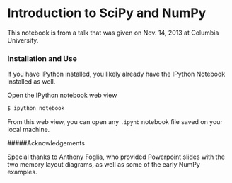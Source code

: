 Introduction to SciPy and NumPy
===================================


This notebook is from a talk that was given on Nov. 14, 2013 at Columbia University.

### Installation and Use

If you have IPython installed, you likely already have the IPython Notebook installed as well.

Open the IPython notebook web view

````sh
$ ipython notebook
````

From this web view, you can open any `.ipynb` notebook file saved on your local machine.


#####Acknowledgements

Special thanks to Anthony Foglia, who provided Powerpoint slides with the two memory layout diagrams, as well as some of the early NumPy examples.
